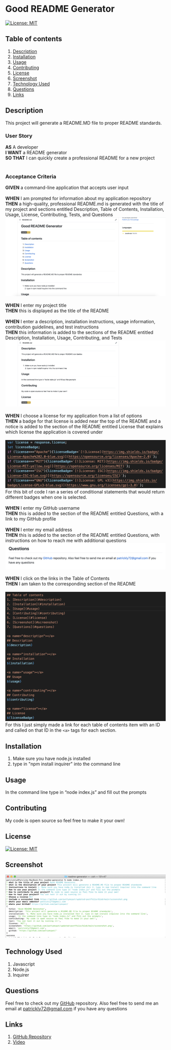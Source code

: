 
# Good README Generator
[![License: MIT](https://img.shields.io/badge/License-MIT-yellow.svg)](https://opensource.org/licenses/MIT)

## Table of contents
1. [Description](#description)
2. [Installation](#installation)
3. [Usage](#usage)
4. [Contributing](#contributing)
5. [License](#license)
6. [Screenshot](#screenshot)
7. [Technology Used](#technology)
8. [Questions](#questions)
9. [Links](#links)
    
<a name="descriptipn"></a>
## Description
This project will generate a README.MD file to proper README standards.
### User Story
**AS** A developer<br>
**I WANT** a README generator<br>
**SO THAT** I can quickly create a professional README for a new project<br><br>
### Acceptance Criteria
**GIVEN** a command-line application that accepts user input<br><br>
**WHEN** I am prompted for information about my application repository<br>
**THEN** a high-quality, professional README.md is generated with the title of my project and sections entitled Description, Table of Contents, Installation, Usage, License, Contributing, Tests, and Questions![Screenshot](photo1.png)<br><br>
**WHEN** I enter my project title<br>
**THEN** this is displayed as the title of the README<br><br>
**WHEN** I enter a description, installation instructions, usage information, contribution guidelines, and test instructions<br>
**THEN** this information is added to the sections of the README entitled Description, Installation, Usage, Contributing, and Tests ![Screenshot2](photo2.png)<br><br>
**WHEN** I choose a license for my application from a list of options<br>
**THEN** a badge for that license is added near the top of the README and a notice is added to the section of the README entitled License that explains which license the application is covered under<br><br>
![Screenshot3](photo3.png)
For this bit of code I ran a series of conditional statements that would return different badges when one is selected. <br><br>
**WHEN** I enter my GitHub username<br>
**THEN** this is added to the section of the README entitled Questions, with a link to my GitHub profile<br><br>
**WHEN** I enter my email address<br>
**THEN** this is added to the section of the README entitled Questions, with instructions on how to reach me with additional questions![Screenshot4](photo4.png)<br><br>
**WHEN** I click on the links in the Table of Contents<br>
**THEN** I am taken to the corresponding section of the README<br><br>
![Screenshot5](photo5.png)
For this I just simply made a link for each table of contents item with an ID and called on that ID in the ```<a>``` tags for each section. 




    
<a name="installation"></a>
## Installation
1. Make sure you have node.js installed<br>
2. type in "npm install inquirer" into the command line
    
<a name="usage"></a>
## Usage
In the command line type in “node index.js” and fill out the prompts
    
<a name="contributing"></a>
## Contributing
My code is open source so feel free to make it your own!
    
<a name="license"></a>
## License
[![License: MIT](https://img.shields.io/badge/License-MIT-yellow.svg)](https://opensource.org/licenses/MIT)

<a name="screenshot"></a>
## Screenshot
![Screenshot](screenshot.png)

<a name="technology"></a>
## Technology Used
1. Javascript
2. Node.js
3. Inquirer
    
<a name="questions"></a>
## Questions
Feel free to check out my [GitHub](https://github.com/pattymcpat) repository. Also feel free to send me an email at <patrickly72@gmail.com> if you have any questions

<a name="links"></a>
## Links
1. [GitHub Repository](https://github.com/pattymcpat/readme-generator/)<br>
2. [Video](https://youtu.be/iAoNAyz4fy8)
